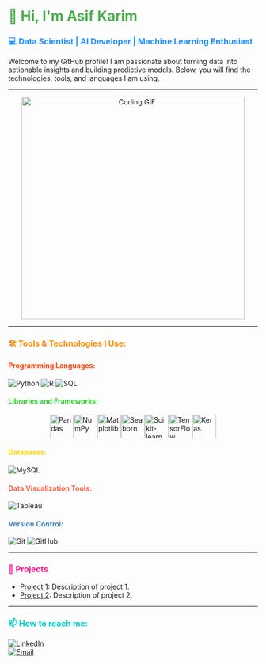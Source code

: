 # <span style="color:#4CAF50;">👋 Hi, I'm Asif Karim</span>

### <span style="color:#1E90FF;">💻 Data Scientist | AI Developer | Machine Learning Enthusiast</span>

Welcome to my GitHub profile! I am passionate about turning data into actionable insights and building predictive models. Below, you will find the technologies, tools, and languages I am using.

---

<div align="center">
    <img alt="Coding GIF" src="https://media.giphy.com/media/L1R1tvI9svkIWwpVYr/giphy.gif" width="450"/>
</div>

---

### <span style="color:#FF8C00;">🛠 Tools & Technologies I Use:</span>

#### <span style="color:#FF4500;">**Programming Languages:**</span>
![Python](https://img.icons8.com/color/48/000000/python.png)
![R](https://img.icons8.com/external-becris-flat-becris/64/000000/external-r-data-science-becris-flat-becris.png)
![SQL](https://img.icons8.com/ios-filled/50/000000/sql.png)

#### <span style="color:#32CD32;">**Libraries and Frameworks:**</span>
<div style="display: flex; justify-content: center;">
    <img src="https://img.icons8.com/color/48/000000/pandas.png" alt="Pandas" width="48"/>
    <img src="https://img.icons8.com/color/48/000000/numpy.png" alt="NumPy" width="48"/>
    <img src="https://upload.wikimedia.org/wikipedia/commons/8/84/Matplotlib_icon.svg" alt="Matplotlib" width="48"/>
    <img src="https://seaborn.pydata.org/_static/logo-wide-lightbg.svg" alt="Seaborn" width="48"/>
    <img src="https://upload.wikimedia.org/wikipedia/commons/0/05/Scikit_learn_logo_small.svg" alt="Scikit-learn" width="48"/>
    <img src="https://img.icons8.com/color/48/000000/tensorflow.png" alt="TensorFlow" width="48"/>
    <img src="https://upload.wikimedia.org/wikipedia/commons/a/ae/Keras_logo.svg" alt="Keras" width="48"/>
</div>

#### <span style="color:#FFD700;">**Databases:**</span>
![MySQL](https://img.icons8.com/color/48/000000/mysql-logo.png)

#### <span style="color:#FF6347;">**Data Visualization Tools:**</span>
![Tableau](https://img.icons8.com/color/48/000000/tableau-software.png)

#### <span style="color:#4682B4;">**Version Control:**</span>
![Git](https://img.icons8.com/color/48/000000/git.png)
![GitHub](https://img.icons8.com/ios-glyphs/48/000000/github.png)

---

### <span style="color:#FF1493;">🚀 Projects</span>
- [Project 1](link): Description of project 1.
- [Project 2](link): Description of project 2.

---

### <span style="color:#00CED1;">📫 How to reach me:</span>
[![LinkedIn](https://img.icons8.com/color/48/000000/linkedin.png)](https://www.linkedin.com/in/asif-karim-909310255/)  
[![Email](https://img.icons8.com/color/48/000000/gmail-new.png)](mailto:asiif.krm@gmail.com)
